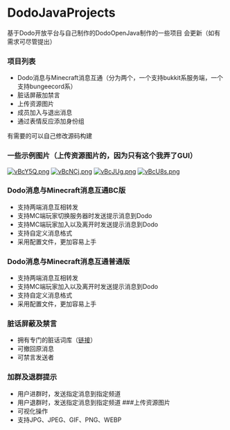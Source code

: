 # DodoJavaProjects
 基于Dodo开放平台与自己制作的DodoOpenJava制作的一些项目
 会更新（如有需求可尽管提出）
### 项目列表
* Dodo消息与Minecraft消息互通（分为两个，一个支持bukkit系服务端，一个支持bungeecord系）
* 脏话屏蔽加禁言
* 上传资源图片
* 成员加入与退出消息
* 通过表情反应添加身份组

有需要的可以自己修改源码构建
### 一些示例图片（上传资源图片的，因为只有这个我弄了GUI）
[![vBcY5Q.png](https://s1.ax1x.com/2022/08/17/vBcY5Q.png)](https://imgtu.com/i/vBcY5Q)
[![vBcNCj.png](https://s1.ax1x.com/2022/08/17/vBcNCj.png)](https://imgtu.com/i/vBcNCj)
[![vBcJUg.png](https://s1.ax1x.com/2022/08/17/vBcJUg.png)](https://imgtu.com/i/vBcJUg)
[![vBcU8s.png](https://s1.ax1x.com/2022/08/17/vBcU8s.png)](https://imgtu.com/i/vBcU8s)
### Dodo消息与Minecraft消息互通BC版
* 支持两端消息互相转发
* 支持MC端玩家切换服务器时发送提示消息到Dodo
* 支持MC端玩家加入以及离开时发送提示消息到Dodo
* 支持自定义消息格式
* 采用配置文件，更加容易上手
### Dodo消息与Minecraft消息互通普通版
* 支持两端消息互相转发
* 支持MC端玩家加入以及离开时发送提示消息到Dodo
* 支持自定义消息格式
* 采用配置文件，更加容易上手
### 脏话屏蔽及禁言
* 拥有专门的脏话词库（[链接](https://mcchampions.github.io/database.json)）
* 可撤回原消息
* 可禁言发送者
### 加群及退群提示
* 用户进群时，发送指定消息到指定频道
* 用户退群时，发送指定消息到指定频道
###上传资源图片
* 可视化操作
* 支持JPG、JPEG、GIF、PNG、WEBP

